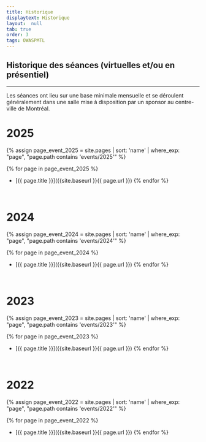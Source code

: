 ```yaml
---
title: Historique
displaytext: Historique
layout:  null
tab: true
order: 3
tags: OWASPMTL
---
```


## **Historique des séances (virtuelles et/ou en présentiel)**
-------------------------------------------------------------------
Les séances ont lieu sur une base minimale mensuelle et se déroulent généralement dans une salle mise à disposition par un sponsor au centre-ville de Montréal.

# 2025

{% assign page_event_2025 = site.pages | sort: 'name' | where_exp: "page", "page.path contains 'events/2025'" %}

{% for page in page_event_2025 %}
* [{{ page.title }}]({{site.baseurl }}{{ page.url }})
{% endfor %}
<br>

# 2024

{% assign page_event_2024 = site.pages | sort: 'name' | where_exp: "page", "page.path contains 'events/2024'" %}

{% for page in page_event_2024 %}
* [{{ page.title }}]({{site.baseurl }}{{ page.url }})
{% endfor %}
<br>

# 2023

{% assign page_event_2023 = site.pages | sort: 'name' | where_exp: "page", "page.path contains 'events/2023'" %}

{% for page in page_event_2023 %}
* [{{ page.title }}]({{site.baseurl }}{{ page.url }})
{% endfor %}
<br>

# 2022

{% assign page_event_2022 = site.pages | sort: 'name' | where_exp: "page", "page.path contains 'events/2022'" %}

{% for page in page_event_2022 %}
* [{{ page.title }}]({{site.baseurl }}{{ page.url }})
{% endfor %}

<br>
<br>
